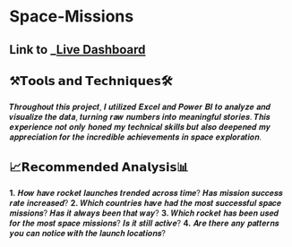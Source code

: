 # Space-Missions

## Link to _[Live Dashboard](https://app.powerbi.com/view?r=eyJrIjoiZjQ0Y2I3YmQtODY0Mi00YjQ3LTgxNjUtYzRlOWFkZmI4YjczIiwidCI6ImM2ZTU0OWIzLTVmNDUtNDAzMi1hYWU5LWQ0MjQ0ZGM1YjJjNCJ9)

## ⚒️𝗧𝗼𝗼𝗹𝘀 𝗮𝗻𝗱 𝗧𝗲𝗰𝗵𝗻𝗶𝗾𝘂𝗲𝘀🛠️
𝑻𝒉𝒓𝒐𝒖𝒈𝒉𝒐𝒖𝒕 𝒕𝒉𝒊𝒔 𝒑𝒓𝒐𝒋𝒆𝒄𝒕, 𝑰 𝒖𝒕𝒊𝒍𝒊𝒛𝒆𝒅 𝑬𝒙𝒄𝒆𝒍 𝒂𝒏𝒅 𝑷𝒐𝒘𝒆𝒓 𝑩𝑰 𝒕𝒐 𝒂𝒏𝒂𝒍𝒚𝒛𝒆 𝒂𝒏𝒅 𝒗𝒊𝒔𝒖𝒂𝒍𝒊𝒛𝒆 𝒕𝒉𝒆 𝒅𝒂𝒕𝒂, 𝒕𝒖𝒓𝒏𝒊𝒏𝒈 𝒓𝒂𝒘 𝒏𝒖𝒎𝒃𝒆𝒓𝒔 𝒊𝒏𝒕𝒐 𝒎𝒆𝒂𝒏𝒊𝒏𝒈𝒇𝒖𝒍 𝒔𝒕𝒐𝒓𝒊𝒆𝒔. 𝑻𝒉𝒊𝒔 𝒆𝒙𝒑𝒆𝒓𝒊𝒆𝒏𝒄𝒆 𝒏𝒐𝒕 𝒐𝒏𝒍𝒚 𝒉𝒐𝒏𝒆𝒅 𝒎𝒚 𝒕𝒆𝒄𝒉𝒏𝒊𝒄𝒂𝒍 𝒔𝒌𝒊𝒍𝒍𝒔 𝒃𝒖𝒕 𝒂𝒍𝒔𝒐 𝒅𝒆𝒆𝒑𝒆𝒏𝒆𝒅 𝒎𝒚 𝒂𝒑𝒑𝒓𝒆𝒄𝒊𝒂𝒕𝒊𝒐𝒏 𝒇𝒐𝒓 𝒕𝒉𝒆 𝒊𝒏𝒄𝒓𝒆𝒅𝒊𝒃𝒍𝒆 𝒂𝒄𝒉𝒊𝒆𝒗𝒆𝒎𝒆𝒏𝒕𝒔 𝒊𝒏 𝒔𝒑𝒂𝒄𝒆 𝒆𝒙𝒑𝒍𝒐𝒓𝒂𝒕𝒊𝒐𝒏.

## 📈𝗥𝗲𝗰𝗼𝗺𝗺𝗲𝗻𝗱𝗲𝗱 𝗔𝗻𝗮𝗹𝘆𝘀𝗶𝘀📊
   
**1.** 𝑯𝒐𝒘 𝒉𝒂𝒗𝒆 𝒓𝒐𝒄𝒌𝒆𝒕 𝒍𝒂𝒖𝒏𝒄𝒉𝒆𝒔 𝒕𝒓𝒆𝒏𝒅𝒆𝒅 𝒂𝒄𝒓𝒐𝒔𝒔 𝒕𝒊𝒎𝒆? 𝑯𝒂𝒔 𝒎𝒊𝒔𝒔𝒊𝒐𝒏 𝒔𝒖𝒄𝒄𝒆𝒔𝒔 𝒓𝒂𝒕𝒆 𝒊𝒏𝒄𝒓𝒆𝒂𝒔𝒆𝒅?
**2.** 𝑾𝒉𝒊𝒄𝒉 𝒄𝒐𝒖𝒏𝒕𝒓𝒊𝒆𝒔 𝒉𝒂𝒗𝒆 𝒉𝒂𝒅 𝒕𝒉𝒆 𝒎𝒐𝒔𝒕 𝒔𝒖𝒄𝒄𝒆𝒔𝒔𝒇𝒖𝒍 𝒔𝒑𝒂𝒄𝒆 𝒎𝒊𝒔𝒔𝒊𝒐𝒏𝒔? 𝑯𝒂𝒔 𝒊𝒕 𝒂𝒍𝒘𝒂𝒚𝒔 𝒃𝒆𝒆𝒏 𝒕𝒉𝒂𝒕 𝒘𝒂𝒚?
**3.** 𝑾𝒉𝒊𝒄𝒉 𝒓𝒐𝒄𝒌𝒆𝒕 𝒉𝒂𝒔 𝒃𝒆𝒆𝒏 𝒖𝒔𝒆𝒅 𝒇𝒐𝒓 𝒕𝒉𝒆 𝒎𝒐𝒔𝒕 𝒔𝒑𝒂𝒄𝒆 𝒎𝒊𝒔𝒔𝒊𝒐𝒏𝒔? 𝑰𝒔 𝒊𝒕 𝒔𝒕𝒊𝒍𝒍 𝒂𝒄𝒕𝒊𝒗𝒆?
**4.** 𝑨𝒓𝒆 𝒕𝒉𝒆𝒓𝒆 𝒂𝒏𝒚 𝒑𝒂𝒕𝒕𝒆𝒓𝒏𝒔 𝒚𝒐𝒖 𝒄𝒂𝒏 𝒏𝒐𝒕𝒊𝒄𝒆 𝒘𝒊𝒕𝒉 𝒕𝒉𝒆 𝒍𝒂𝒖𝒏𝒄𝒉 𝒍𝒐𝒄𝒂𝒕𝒊𝒐𝒏𝒔?
